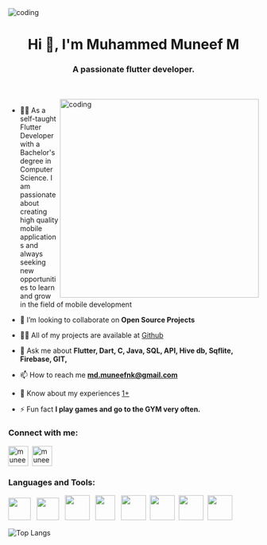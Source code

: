  <img align="center" alt="coding" src="https://user-images.githubusercontent.com/100861026/251391595-d306b4f3-6312-449b-8179-fc5af1556163.gif">
 
<h1 align="center">Hi 👋, I'm Muhammed Muneef M</h1>
<h3 align="center">A passionate flutter developer.</h3>
<br><br>


 <img align="right" alt="coding" width="400" src="https://www.sarvika.com/wp-content/uploads/2021/03/Backend-Developer-Python-GIF-Dribble.gif">


 
<!-- - 🔭 I’m currently working on [----]() -->

- 👨‍💻 As a self-taught Flutter Developer with a Bachelor's degree in Computer Science. 
 I am passionate about creating high quality mobile applications and always seeking new opportunities to learn and grow in the field of mobile development
 
 
<!-- - 🌱 I’m currently learning **flutter development** -->

- 👯 I’m looking to collaborate on **Open Source Projects**

- 👨‍💻 All of my projects are available at [Github](https://github.com/Muneef-Nk?tab=repositories) 

- 💬 Ask me about **Flutter, Dart, C, Java, SQL, API, Hive db, Sqflite, Firebase, GIT,**

- 📫 How to reach me **md.muneefnk@gmail.com**

- 📄 Know about my experiences [1+](1+)

- ⚡ Fun fact **I play games and go to the GYM very often.**


<h3 align="left">Connect with me:</h3>
<p align="left">
<a href="https://linkedin.com/in/muneefnk" target="blank">
 <img align="center" src="https://upload.wikimedia.org/wikipedia/commons/thumb/8/81/LinkedIn_icon.svg/2048px-LinkedIn_icon.svg.png" alt="muneefnk" height="40" width="40" /></a>&nbsp
<a href="https://instagram.com/muneef_nk" target="blank">
 <img align="center" src="https://upload.wikimedia.org/wikipedia/commons/thumb/9/95/Instagram_logo_2022.svg/1200px-Instagram_logo_2022.svg.png" alt="muneef_nk" height="40" width="40" />
</a>
</p>

<h3 align="left">Languages and Tools:</h3>
<p align="left">
  <img src="https://img.icons8.com/?size=512&id=04OFrkjznvcd&format=png"  width="45" height="45"/>  &nbsp
  <img src="https://code.visualstudio.com/assets/images/code-stable.png"  width="45" height="45"/> &nbsp
  <img src="https://upload.wikimedia.org/wikipedia/commons/thumb/c/c6/Dart_logo.png/640px-Dart_logo.png"  width="50" height="50"/> &nbsp
  <img src="https://github.com/Muneef-Nk/Muneef-Nk/assets/92105703/1a1b169f-aba8-4301-b172-a873e91f3849"  width="40" height="50"/> &nbsp
   <img src="https://github.com/Muneef-Nk/Muneef-Nk/assets/92105703/1aa5576a-92ed-4f88-864a-d519ff0704ac" width="50" height="50"/>&nbsp
  <img src="https://upload.wikimedia.org/wikipedia/commons/thumb/9/97/Sqlite-square-icon.svg/2048px-Sqlite-square-icon.svg.png"  width="50" height="50"/>&nbsp
  <img src="https://github.com/Muneef-Nk/Muneef-Nk/assets/92105703/d509a27e-294e-46db-9398-f5a97b16493e" width="50" height="50"/>&nbsp
  <img src="https://github.com/Muneef-Nk/Muneef-Nk/assets/92105703/8aff04d3-4dcc-4321-8637-528d970d280a" width="50"height="50"/>
</p>

<!-- ![muneef's GitHub stats](https://github-readme-stats.vercel.app/api?username=muneef-nk&show_icons=true&theme=radical) -->

<!-- <p><img align="left" src="https://github-readme-stats.vercel.app/api/top-langs?username=muneef-nk&show_icons=true&locale=en&layout=compact&theme=radical" alt="muneef-nk" /></p> -->

<!-- <p align="left"><img src="https://github-readme-streak-stats.herokuapp.com/?user=muneef-nk&theme=radical" alt="muneef-nk"/><p/> -->

![Top Langs](https://github-readme-stats.vercel.app/api/top-langs/?username=muneef-nk&theme=radical)
